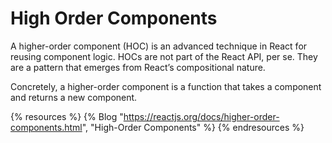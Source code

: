 # High Order Components

A higher-order component (HOC) is an advanced technique in React for reusing component logic. HOCs are not part of the React API, per se. They are a pattern that emerges from React’s compositional nature.

Concretely, a higher-order component is a function that takes a component and returns a new component.

{% resources %}
  {% Blog "https://reactjs.org/docs/higher-order-components.html", "High-Order Components" %}
{% endresources %}
